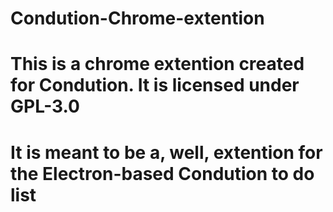 # Condution-Chrome-extention

# This is a chrome extention created for Condution. It is licensed under GPL-3.0
# It is meant to be a, well, extention for the Electron-based Condution to do list
